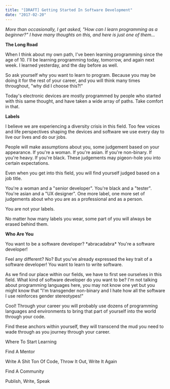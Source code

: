 ```yaml
---
title: "[DRAFT] Getting Started In Software Development"
date: "2017-02-20"
---
```


_More than occasionally, I get asked, "How can I learn programming as a beginner?" I have many thoughts on this, and here is just one of them..._

**The Long Road**

When I think about my own path, I've been learning programming since the age of 10. I'll be learning programming today, tomorrow, and again next week. I learned yesterday, and the day before as well.

So ask yourself why you want to learn to program. Because you may be doing it for the rest of your career, and you will think many times throughout, "why did I choose this?!"

Today's electronic devices are mostly programmed by people who started with this same thought, and have taken a wide array of paths. Take comfort in that.

**Labels**

I believe we are experiencing a diversity crisis in this field. Too few voices and life perspectives shaping the devices and software we use every day to live our lives and do our jobs.

People will make assumptions about you, some judgement based on your appearance. If you're a woman. If you're asian. If you're non-binary. If you're heavy. If you're black. These judgements may pigeon-hole you into certain expectations.

Even when you get into this field, you will find yourself judged based on a job title.

You're a woman and a "senior developer". You're black and a "tester". You're asian and a "UX designer". One more label, one more set of judgements about who you are as a professional and as a person.

You are not your labels.

No matter how many labels you wear, some part of you will always be erased behind them.

**Who Are You**

You want to be a software developer? \*abracadabra\* You're a software developer!

Feel any different? No? But you've already expressed the key trait of a software developer! You want to learn to write software.

As we find our place within our fields, we have to first see ourselves in this field. What kind of software developer do you want to be? I'm not talking about programming languages here, you may not know one yet but you might know that "I'm transgender non-binary and I hate how all the software I use reinforces gender stereotypes!"

Cool! Through your career you will probably use dozens of programming languages and environments to bring that part of yourself into the world through your code.

Find these anchors within yourself, they will transcend the mud you need to wade through as you journey through your career.

Where To Start Learning

Find A Mentor

Write A Shit Ton Of Code, Throw It Out, Write It Again

Find A Community

Publish, Write, Speak
